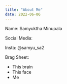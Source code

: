 ```yaml
---
title: "About Me"
date: 2022-06-06
---
```



Name: Samyuktha Minupala

Social Media:

  Insta: @samyu_sa2 

Brag Sheet:

- This brain
- This face
- Me
